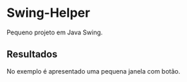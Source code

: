 # Swing-Helper
Pequeno projeto em Java Swing.

## Resultados
No exemplo é apresentado uma pequena janela com botão.
